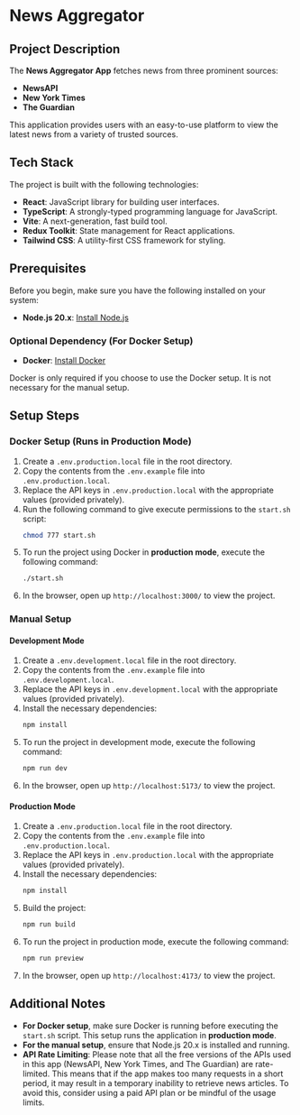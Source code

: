 # News Aggregator

## Project Description

The **News Aggregator App** fetches news from three prominent sources:
- **NewsAPI**
- **New York Times**
- **The Guardian**

This application provides users with an easy-to-use platform to view the latest news from a variety of trusted sources.

## Tech Stack

The project is built with the following technologies:
- **React**: JavaScript library for building user interfaces.
- **TypeScript**: A strongly-typed programming language for JavaScript.
- **Vite**: A next-generation, fast build tool.
- **Redux Toolkit**: State management for React applications.
- **Tailwind CSS**: A utility-first CSS framework for styling.

## Prerequisites

Before you begin, make sure you have the following installed on your system:

- **Node.js 20.x**: [Install Node.js](https://nodejs.org/)

### Optional Dependency (For Docker Setup)

- **Docker**: [Install Docker](https://docs.docker.com/get-docker/)

Docker is only required if you choose to use the Docker setup. It is not necessary for the manual setup.

## Setup Steps

### Docker Setup (Runs in Production Mode)

1. Create a `.env.production.local` file in the root directory.
2. Copy the contents from the `.env.example` file into `.env.production.local`.
3. Replace the API keys in `.env.production.local` with the appropriate values (provided privately).
4. Run the following command to give execute permissions to the `start.sh` script:
    ```bash
    chmod 777 start.sh
    ```
5. To run the project using Docker in **production mode**, execute the following command:
    ```bash
    ./start.sh
    ```
6. In the browser, open up `http://localhost:3000/` to view the project.

### Manual Setup

#### Development Mode

1. Create a `.env.development.local` file in the root directory.
2. Copy the contents from the `.env.example` file into `.env.development.local`.
3. Replace the API keys in `.env.development.local` with the appropriate values (provided privately).
4. Install the necessary dependencies:
    ```bash
    npm install
    ```
5. To run the project in development mode, execute the following command:
    ```bash
    npm run dev
    ```
6. In the browser, open up `http://localhost:5173/` to view the project.

#### Production Mode

1. Create a `.env.production.local` file in the root directory.
2. Copy the contents from the `.env.example` file into `.env.production.local`.
3. Replace the API keys in `.env.production.local` with the appropriate values (provided privately).
4. Install the necessary dependencies:
    ```bash
    npm install
    ```
5. Build the project:
    ```bash
    npm run build
    ```
6. To run the project in production mode, execute the following command:
    ```bash
    npm run preview
    ```
7. In the browser, open up `http://localhost:4173/` to view the project.

## Additional Notes

- **For Docker setup**, make sure Docker is running before executing the `start.sh` script. This setup runs the application in **production mode**.
- **For the manual setup**, ensure that Node.js 20.x is installed and running.
- **API Rate Limiting**: Please note that all the free versions of the APIs used in this app (NewsAPI, New York Times, and The Guardian) are rate-limited. This means that if the app makes too many requests in a short period, it may result in a temporary inability to retrieve news articles. To avoid this, consider using a paid API plan or be mindful of the usage limits.
